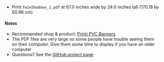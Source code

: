 * Print `TwinShadows_1.pdf` at 67.0 inches wide by 24.0 inches tall (170.18 by 60.96 cm)

#### Notes
* Recommended shop & product: [Printi PVC Banners](https://www.printi.com/setup-banners-and-mesh)
* The PDF files are very large so some people have trouble seeing them on their computer. Give them some time to display if you have an older computer
* Questions? See the [GitHub project page](https://github.com/nickv2002/Imperial-Assault-Skirmish-Map-Project)
